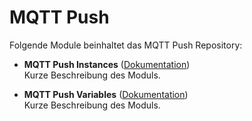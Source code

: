 # MQTT Push

Folgende Module beinhaltet das MQTT Push Repository:

- __MQTT Push Instances__ ([Dokumentation](MQTT%20Push%20Instances))  
	Kurze Beschreibung des Moduls.

- __MQTT Push Variables__ ([Dokumentation](MQTT%20Push%20Variables))  
  Kurze Beschreibung des Moduls.